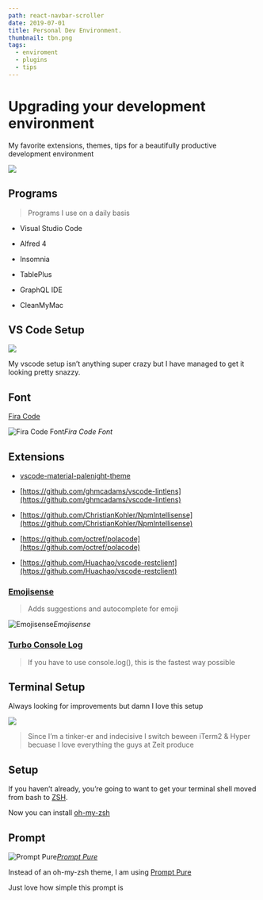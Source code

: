```yaml
---
path: react-navbar-scroller
date: 2019-07-01
title: Personal Dev Environment.
thumbnail: tbn.png
tags:
  - enviroment
  - plugins
  - tips
---
```



# Upgrading your development environment

My favorite extensions, themes, tips for a beautifully productive development environment

![](https://cdn-images-1.medium.com/max/3360/1*dWsJ6ausoRhmxHnhn4HCdg@2x.jpeg)

## Programs
> Programs I use on a daily basis

* Visual Studio Code

* Alfred 4

* Insomnia

* TablePlus

* GraphQL IDE

* CleanMyMac

## VS Code Setup

![](https://cdn-images-1.medium.com/max/5140/1*xlG_5GfH6fg521j-HEsz2Q.png)

My vscode setup isn’t anything super crazy but I have managed to get it looking pretty snazzy.

## Font

[Fira Code](https://github.com/tonsky/FiraCode)

![Fira Code Font](https://cdn-images-1.medium.com/max/2696/1*qnYMe196shFEa5L4NgS1YQ.png)*Fira Code Font*

## Extensions

* [vscode-material-palenight-theme](https://github.com/whizkydee/vscode-material-palenight-theme)

* [https://github.com/ghmcadams/vscode-lintlens](https://github.com/ghmcadams/vscode-lintlens)

* [https://github.com/ChristianKohler/NpmIntellisense](https://github.com/ChristianKohler/NpmIntellisense)

* [https://github.com/octref/polacode](https://github.com/octref/polacode)

* [https://github.com/Huachao/vscode-restclient](https://github.com/Huachao/vscode-restclient)

### [Emojisense](https://github.com/mattbierner/vscode-emojisense)
> Adds suggestions and autocomplete for emoji

![Emojisense](https://cdn-images-1.medium.com/max/2000/1*pygmozaZSS9uPViw5oW8-Q.gif)*Emojisense*

### [Turbo Console Log](https://github.com/Chakroun-Anas/turbo-console-log)
> If you have to use console.log(), this is the fastest way possible

## Terminal Setup

Always looking for improvements but damn I love this setup

![](https://cdn-images-1.medium.com/max/2792/1*49ww1mbZWKG7jxvqPJL8YQ.png)
> Since I’m a tinker-er and indecisive I switch beween iTerm2 & Hyper becuase I love everything the guys at Zeit produce

## Setup

If you haven’t already, you’re going to want to get your terminal shell moved from bash to [ZSH](https://github.com/robbyrussell/oh-my-zsh/wiki/Installing-ZSH).

Now you can install [oh-my-zsh](https://ohmyz.sh/)

## Prompt

![[Prompt Pure](https://github.com/sindresorhus/pure)](https://cdn-images-1.medium.com/max/3456/1*1yilRy3UZcLEbv9Q3ekeeA.png)*[Prompt Pure](https://github.com/sindresorhus/pure)*

Instead of an oh-my-zsh theme, I am using [Prompt Pure](https://github.com/sindresorhus/pure)

Just love how simple this prompt is
